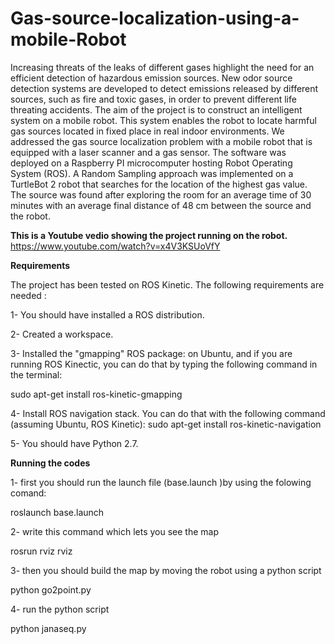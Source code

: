 # Gas-source-localization-using-a-mobile-Robot

Increasing threats of the leaks of different gases highlight the need for an efficient detection of hazardous emission sources. New odor source detection systems are developed to detect emissions released by different sources, such as fire and toxic gases, in order to prevent different life threating accidents. The aim of the project is to construct an intelligent system on a mobile robot. This system enables the robot to locate harmful gas sources located in fixed place in real indoor environments. We addressed the gas source localization problem with a mobile robot that is equipped with a laser scanner and a gas sensor. The software was deployed on a Raspberry PI microcomputer hosting Robot Operating System (ROS). A Random Sampling approach was implemented on a TurtleBot 2 robot that searches for the location of the highest gas value. The source was found after exploring the room for an average time of 30 minutes with an average final distance of 48 cm between the source and the robot.


**This is a Youtube vedio showing the project running on the  robot.**
https://www.youtube.com/watch?v=x4V3KSUoVfY



**Requirements**

The project has been tested on ROS Kinetic. The following requirements are needed :

1- You should have installed a ROS distribution.

2- Created a workspace.

3- Installed the "gmapping" ROS package: on Ubuntu, and if you are running ROS Kinectic, you can do that by typing the following command in the terminal:

sudo apt-get install ros-kinetic-gmapping

4- Install ROS navigation stack. You can do that with the following command (assuming Ubuntu, ROS Kinetic):
 sudo apt-get install ros-kinetic-navigation

5- You should have Python 2.7.


**Running the codes**

1- first you should run the launch file (base.launch )by using the folowing comand:

roslaunch base.launch

2- write this command which lets you see the map

rosrun rviz rviz

3- then you should build the map by moving the robot using a python script

python go2point.py

4- run the python script

python janaseq.py
